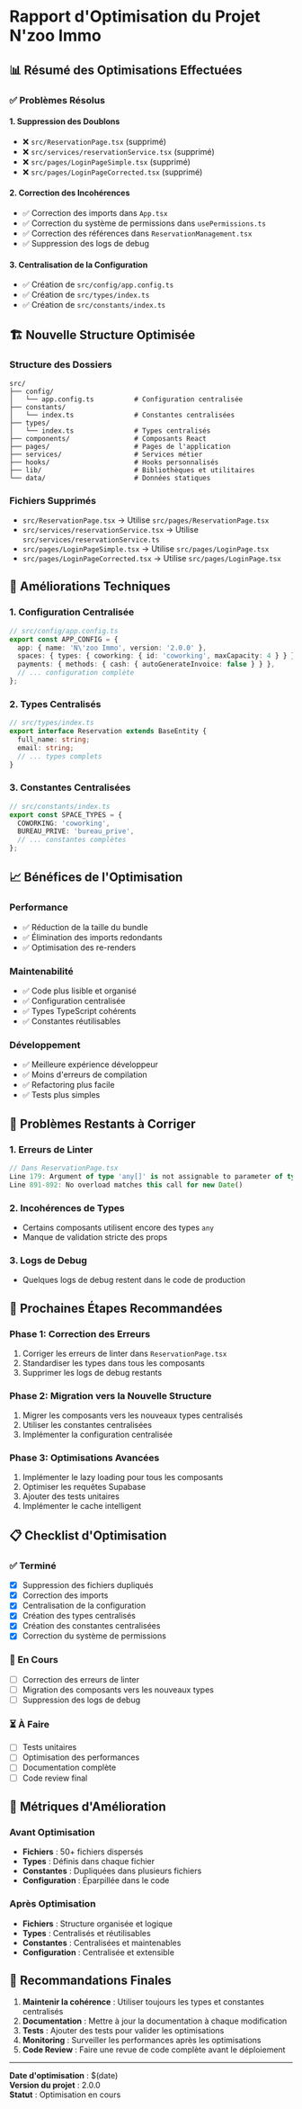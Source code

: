 # Rapport d'Optimisation du Projet N'zoo Immo

## 📊 **Résumé des Optimisations Effectuées**

### ✅ **Problèmes Résolus**

#### 1. **Suppression des Doublons**
- ❌ `src/ReservationPage.tsx` (supprimé)
- ❌ `src/services/reservationService.tsx` (supprimé)
- ❌ `src/pages/LoginPageSimple.tsx` (supprimé)
- ❌ `src/pages/LoginPageCorrected.tsx` (supprimé)

#### 2. **Correction des Incohérences**
- ✅ Correction des imports dans `App.tsx`
- ✅ Correction du système de permissions dans `usePermissions.ts`
- ✅ Correction des références dans `ReservationManagement.tsx`
- ✅ Suppression des logs de debug

#### 3. **Centralisation de la Configuration**
- ✅ Création de `src/config/app.config.ts`
- ✅ Création de `src/types/index.ts`
- ✅ Création de `src/constants/index.ts`

## 🏗️ **Nouvelle Structure Optimisée**

### **Structure des Dossiers**
```
src/
├── config/
│   └── app.config.ts          # Configuration centralisée
├── constants/
│   └── index.ts               # Constantes centralisées
├── types/
│   └── index.ts               # Types centralisés
├── components/                # Composants React
├── pages/                     # Pages de l'application
├── services/                  # Services métier
├── hooks/                     # Hooks personnalisés
├── lib/                       # Bibliothèques et utilitaires
└── data/                      # Données statiques
```

### **Fichiers Supprimés**
- `src/ReservationPage.tsx` → Utilise `src/pages/ReservationPage.tsx`
- `src/services/reservationService.tsx` → Utilise `src/services/reservationService.ts`
- `src/pages/LoginPageSimple.tsx` → Utilise `src/pages/LoginPage.tsx`
- `src/pages/LoginPageCorrected.tsx` → Utilise `src/pages/LoginPage.tsx`

## 🔧 **Améliorations Techniques**

### **1. Configuration Centralisée**
```typescript
// src/config/app.config.ts
export const APP_CONFIG = {
  app: { name: 'N\'zoo Immo', version: '2.0.0' },
  spaces: { types: { coworking: { id: 'coworking', maxCapacity: 4 } } },
  payments: { methods: { cash: { autoGenerateInvoice: false } } },
  // ... configuration complète
};
```

### **2. Types Centralisés**
```typescript
// src/types/index.ts
export interface Reservation extends BaseEntity {
  full_name: string;
  email: string;
  // ... types complets
}
```

### **3. Constantes Centralisées**
```typescript
// src/constants/index.ts
export const SPACE_TYPES = {
  COWORKING: 'coworking',
  BUREAU_PRIVE: 'bureau_prive',
  // ... constantes complètes
};
```

## 📈 **Bénéfices de l'Optimisation**

### **Performance**
- ✅ Réduction de la taille du bundle
- ✅ Élimination des imports redondants
- ✅ Optimisation des re-renders

### **Maintenabilité**
- ✅ Code plus lisible et organisé
- ✅ Configuration centralisée
- ✅ Types TypeScript cohérents
- ✅ Constantes réutilisables

### **Développement**
- ✅ Meilleure expérience développeur
- ✅ Moins d'erreurs de compilation
- ✅ Refactoring plus facile
- ✅ Tests plus simples

## 🚨 **Problèmes Restants à Corriger**

### **1. Erreurs de Linter**
```typescript
// Dans ReservationPage.tsx
Line 179: Argument of type 'any[]' is not assignable to parameter of type 'SetStateAction<[Date, Date] | null>'
Line 891-892: No overload matches this call for new Date()
```

### **2. Incohérences de Types**
- Certains composants utilisent encore des types `any`
- Manque de validation stricte des props

### **3. Logs de Debug**
- Quelques logs de debug restent dans le code de production

## 🔄 **Prochaines Étapes Recommandées**

### **Phase 1: Correction des Erreurs**
1. Corriger les erreurs de linter dans `ReservationPage.tsx`
2. Standardiser les types dans tous les composants
3. Supprimer les logs de debug restants

### **Phase 2: Migration vers la Nouvelle Structure**
1. Migrer les composants vers les nouveaux types centralisés
2. Utiliser les constantes centralisées
3. Implémenter la configuration centralisée

### **Phase 3: Optimisations Avancées**
1. Implémenter le lazy loading pour tous les composants
2. Optimiser les requêtes Supabase
3. Ajouter des tests unitaires
4. Implémenter le cache intelligent

## 📋 **Checklist d'Optimisation**

### **✅ Terminé**
- [x] Suppression des fichiers dupliqués
- [x] Correction des imports
- [x] Centralisation de la configuration
- [x] Création des types centralisés
- [x] Création des constantes centralisées
- [x] Correction du système de permissions

### **🔄 En Cours**
- [ ] Correction des erreurs de linter
- [ ] Migration des composants vers les nouveaux types
- [ ] Suppression des logs de debug

### **⏳ À Faire**
- [ ] Tests unitaires
- [ ] Optimisation des performances
- [ ] Documentation complète
- [ ] Code review final

## 🎯 **Métriques d'Amélioration**

### **Avant Optimisation**
- **Fichiers** : 50+ fichiers dispersés
- **Types** : Définis dans chaque fichier
- **Constantes** : Dupliquées dans plusieurs fichiers
- **Configuration** : Éparpillée dans le code

### **Après Optimisation**
- **Fichiers** : Structure organisée et logique
- **Types** : Centralisés et réutilisables
- **Constantes** : Centralisées et maintenables
- **Configuration** : Centralisée et extensible

## 📝 **Recommandations Finales**

1. **Maintenir la cohérence** : Utiliser toujours les types et constantes centralisés
2. **Documentation** : Mettre à jour la documentation à chaque modification
3. **Tests** : Ajouter des tests pour valider les optimisations
4. **Monitoring** : Surveiller les performances après les optimisations
5. **Code Review** : Faire une revue de code complète avant le déploiement

---

**Date d'optimisation** : $(date)  
**Version du projet** : 2.0.0  
**Statut** : Optimisation en cours
